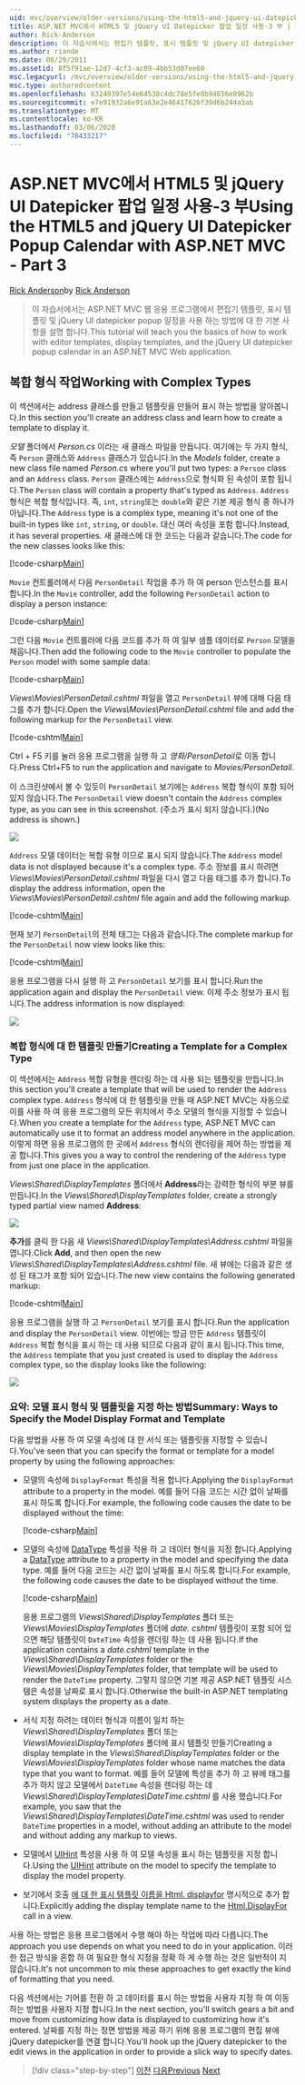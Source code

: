 ```yaml
---
uid: mvc/overview/older-versions/using-the-html5-and-jquery-ui-datepicker-popup-calendar-with-aspnet-mvc/using-the-html5-and-jquery-ui-datepicker-popup-calendar-with-aspnet-mvc-part-3
title: ASP.NET MVC에서 HTML5 및 jQuery UI Datepicker 팝업 일정 사용-3 부 | Microsoft Docs
author: Rick-Anderson
description: 이 자습서에서는 편집기 템플릿, 표시 템플릿 및 jQuery UI datepicker popup을 사용 하 여 작업 하는 방법에 대 한 기본 사항을 학습 합니다. ASP.NET m ...
ms.author: riande
ms.date: 08/29/2011
ms.assetid: 8f5f91ae-12d7-4cf3-ac09-4bb53d07ee60
msc.legacyurl: /mvc/overview/older-versions/using-the-html5-and-jquery-ui-datepicker-popup-calendar-with-aspnet-mvc/using-the-html5-and-jquery-ui-datepicker-popup-calendar-with-aspnet-mvc-part-3
msc.type: authoredcontent
ms.openlocfilehash: b3249397e54e64538c4dc78e5fe8b94656e8962b
ms.sourcegitcommit: e7e91932a6e91a63e2e46417626f39d6b244a3ab
ms.translationtype: MT
ms.contentlocale: ko-KR
ms.lasthandoff: 03/06/2020
ms.locfileid: "78433217"
---
```

# <a name="using-the-html5-and-jquery-ui-datepicker-popup-calendar-with-aspnet-mvc---part-3"></a><span data-ttu-id="58d9b-103">ASP.NET MVC에서 HTML5 및 jQuery UI Datepicker 팝업 일정 사용-3 부</span><span class="sxs-lookup"><span data-stu-id="58d9b-103">Using the HTML5 and jQuery UI Datepicker Popup Calendar with ASP.NET MVC - Part 3</span></span>

<span data-ttu-id="58d9b-104">[Rick Anderson](https://twitter.com/RickAndMSFT)</span><span class="sxs-lookup"><span data-stu-id="58d9b-104">by [Rick Anderson](https://twitter.com/RickAndMSFT)</span></span>

> <span data-ttu-id="58d9b-105">이 자습서에서는 ASP.NET MVC 웹 응용 프로그램에서 편집기 템플릿, 표시 템플릿 및 jQuery UI datepicker popup 일정을 사용 하는 방법에 대 한 기본 사항을 설명 합니다.</span><span class="sxs-lookup"><span data-stu-id="58d9b-105">This tutorial will teach you the basics of how to work with editor templates, display templates, and the jQuery UI datepicker popup calendar in an ASP.NET MVC Web application.</span></span>

## <a name="working-with-complex-types"></a><span data-ttu-id="58d9b-106">복합 형식 작업</span><span class="sxs-lookup"><span data-stu-id="58d9b-106">Working with Complex Types</span></span>

<span data-ttu-id="58d9b-107">이 섹션에서는 address 클래스를 만들고 템플릿을 만들어 표시 하는 방법을 알아봅니다.</span><span class="sxs-lookup"><span data-stu-id="58d9b-107">In this section you'll create an address class and learn how to create a template to display it.</span></span>

<span data-ttu-id="58d9b-108">*모델* 폴더에서 *Person.cs* 이라는 새 클래스 파일을 만듭니다. 여기에는 두 가지 형식, 즉 `Person` 클래스와 `Address` 클래스가 있습니다.</span><span class="sxs-lookup"><span data-stu-id="58d9b-108">In the *Models* folder, create a new class file named *Person.cs* where you'll put two types: a `Person` class and an `Address` class.</span></span> <span data-ttu-id="58d9b-109">`Person` 클래스에는 `Address`으로 형식화 된 속성이 포함 됩니다.</span><span class="sxs-lookup"><span data-stu-id="58d9b-109">The `Person` class will contain a property that's typed as `Address`.</span></span> <span data-ttu-id="58d9b-110">`Address` 형식은 복합 형식입니다. 즉, `int`, `string`또는 `double`와 같은 기본 제공 형식 중 하나가 아닙니다.</span><span class="sxs-lookup"><span data-stu-id="58d9b-110">The `Address` type is a complex type, meaning it's not one of the built-in types like `int`, `string`, or `double`.</span></span> <span data-ttu-id="58d9b-111">대신 여러 속성을 포함 합니다.</span><span class="sxs-lookup"><span data-stu-id="58d9b-111">Instead, it has several properties.</span></span> <span data-ttu-id="58d9b-112">새 클래스에 대 한 코드는 다음과 같습니다.</span><span class="sxs-lookup"><span data-stu-id="58d9b-112">The code for the new classes looks like this:</span></span>

[!code-csharp[Main](using-the-html5-and-jquery-ui-datepicker-popup-calendar-with-aspnet-mvc-part-3/samples/sample1.cs)]

<span data-ttu-id="58d9b-113">`Movie` 컨트롤러에서 다음 `PersonDetail` 작업을 추가 하 여 person 인스턴스를 표시 합니다.</span><span class="sxs-lookup"><span data-stu-id="58d9b-113">In the `Movie` controller, add the following `PersonDetail` action to display a person instance:</span></span>

[!code-csharp[Main](using-the-html5-and-jquery-ui-datepicker-popup-calendar-with-aspnet-mvc-part-3/samples/sample2.cs)]

<span data-ttu-id="58d9b-114">그런 다음 `Movie` 컨트롤러에 다음 코드를 추가 하 여 일부 샘플 데이터로 `Person` 모델을 채웁니다.</span><span class="sxs-lookup"><span data-stu-id="58d9b-114">Then add the following code to the `Movie` controller to populate the `Person` model with some sample data:</span></span>

[!code-csharp[Main](using-the-html5-and-jquery-ui-datepicker-popup-calendar-with-aspnet-mvc-part-3/samples/sample3.cs)]

<span data-ttu-id="58d9b-115">*Views\Movies\PersonDetail.cshtml* 파일을 열고 `PersonDetail` 뷰에 대해 다음 태그를 추가 합니다.</span><span class="sxs-lookup"><span data-stu-id="58d9b-115">Open the *Views\Movies\PersonDetail.cshtml* file and add the following markup for the `PersonDetail` view.</span></span>

[!code-cshtml[Main](using-the-html5-and-jquery-ui-datepicker-popup-calendar-with-aspnet-mvc-part-3/samples/sample4.cshtml)]

<span data-ttu-id="58d9b-116">Ctrl + F5 키를 눌러 응용 프로그램을 실행 하 고 *영화/PersonDetail*로 이동 합니다.</span><span class="sxs-lookup"><span data-stu-id="58d9b-116">Press Ctrl+F5 to run the application and navigate to *Movies/PersonDetail*.</span></span>

<span data-ttu-id="58d9b-117">이 스크린샷에서 볼 수 있듯이 `PersonDetail` 보기에는 `Address` 복합 형식이 포함 되어 있지 않습니다.</span><span class="sxs-lookup"><span data-stu-id="58d9b-117">The `PersonDetail` view doesn't contain the `Address` complex type, as you can see in this screenshot.</span></span> <span data-ttu-id="58d9b-118">(주소가 표시 되지 않습니다.)</span><span class="sxs-lookup"><span data-stu-id="58d9b-118">(No address is shown.)</span></span>

![](using-the-html5-and-jquery-ui-datepicker-popup-calendar-with-aspnet-mvc-part-3/_static/image1.png)

<span data-ttu-id="58d9b-119">`Address` 모델 데이터는 복합 유형 이므로 표시 되지 않습니다.</span><span class="sxs-lookup"><span data-stu-id="58d9b-119">The `Address` model data is not displayed because it's a complex type.</span></span> <span data-ttu-id="58d9b-120">주소 정보를 표시 하려면 *Views\Movies\PersonDetail.cshtml* 파일을 다시 열고 다음 태그를 추가 합니다.</span><span class="sxs-lookup"><span data-stu-id="58d9b-120">To display the address information, open the *Views\Movies\PersonDetail.cshtml* file again and add the following markup.</span></span>

[!code-cshtml[Main](using-the-html5-and-jquery-ui-datepicker-popup-calendar-with-aspnet-mvc-part-3/samples/sample5.cshtml)]

<span data-ttu-id="58d9b-121">현재 보기 `PersonDetail`의 전체 태그는 다음과 같습니다.</span><span class="sxs-lookup"><span data-stu-id="58d9b-121">The complete markup for the `PersonDetail` now view looks like this:</span></span>

[!code-cshtml[Main](using-the-html5-and-jquery-ui-datepicker-popup-calendar-with-aspnet-mvc-part-3/samples/sample6.cshtml)]

<span data-ttu-id="58d9b-122">응용 프로그램을 다시 실행 하 고 `PersonDetail` 보기를 표시 합니다.</span><span class="sxs-lookup"><span data-stu-id="58d9b-122">Run the application again and display the `PersonDetail` view.</span></span> <span data-ttu-id="58d9b-123">이제 주소 정보가 표시 됩니다.</span><span class="sxs-lookup"><span data-stu-id="58d9b-123">The address information is now displayed:</span></span>

![](using-the-html5-and-jquery-ui-datepicker-popup-calendar-with-aspnet-mvc-part-3/_static/image2.png)

### <a name="creating-a-template-for-a-complex-type"></a><span data-ttu-id="58d9b-124">복합 형식에 대 한 템플릿 만들기</span><span class="sxs-lookup"><span data-stu-id="58d9b-124">Creating a Template for a Complex Type</span></span>

<span data-ttu-id="58d9b-125">이 섹션에서는 `Address` 복합 유형을 렌더링 하는 데 사용 되는 템플릿을 만듭니다.</span><span class="sxs-lookup"><span data-stu-id="58d9b-125">In this section you'll create a template that will be used to render the `Address` complex type.</span></span> <span data-ttu-id="58d9b-126">`Address` 형식에 대 한 템플릿을 만들 때 ASP.NET MVC는 자동으로이를 사용 하 여 응용 프로그램의 모든 위치에서 주소 모델의 형식을 지정할 수 있습니다.</span><span class="sxs-lookup"><span data-stu-id="58d9b-126">When you create a template for the `Address` type, ASP.NET MVC can automatically use it to format an address model anywhere in the application.</span></span> <span data-ttu-id="58d9b-127">이렇게 하면 응용 프로그램의 한 곳에서 `Address` 형식의 렌더링을 제어 하는 방법을 제공 합니다.</span><span class="sxs-lookup"><span data-stu-id="58d9b-127">This gives you a way to control the rendering of the `Address` type from just one place in the application.</span></span>

<span data-ttu-id="58d9b-128">*Views\Shared\DisplayTemplates* 폴더에서 **Address**라는 강력한 형식의 부분 뷰를 만듭니다.</span><span class="sxs-lookup"><span data-stu-id="58d9b-128">In the *Views\Shared\DisplayTemplates* folder, create a strongly typed partial view named **Address**:</span></span>

![](using-the-html5-and-jquery-ui-datepicker-popup-calendar-with-aspnet-mvc-part-3/_static/image3.png)

<span data-ttu-id="58d9b-129">**추가**를 클릭 한 다음 새 *Views\Shared\DisplayTemplates\Address.cshtml* 파일을 엽니다.</span><span class="sxs-lookup"><span data-stu-id="58d9b-129">Click **Add**, and then open the new *Views\Shared\DisplayTemplates\Address.cshtml* file.</span></span> <span data-ttu-id="58d9b-130">새 뷰에는 다음과 같은 생성 된 태그가 포함 되어 있습니다.</span><span class="sxs-lookup"><span data-stu-id="58d9b-130">The new view contains the following generated markup:</span></span>

[!code-cshtml[Main](using-the-html5-and-jquery-ui-datepicker-popup-calendar-with-aspnet-mvc-part-3/samples/sample7.cshtml)]

<span data-ttu-id="58d9b-131">응용 프로그램을 실행 하 고 `PersonDetail` 보기를 표시 합니다.</span><span class="sxs-lookup"><span data-stu-id="58d9b-131">Run the application and display the `PersonDetail` view.</span></span> <span data-ttu-id="58d9b-132">이번에는 방금 만든 `Address` 템플릿이 `Address` 복합 형식을 표시 하는 데 사용 되므로 다음과 같이 표시 됩니다.</span><span class="sxs-lookup"><span data-stu-id="58d9b-132">This time, the `Address` template that you just created is used to display the `Address` complex type, so the display looks like the following:</span></span>

![](using-the-html5-and-jquery-ui-datepicker-popup-calendar-with-aspnet-mvc-part-3/_static/image4.png)

### <a name="summary-ways-to-specify-the-model-display-format-and-template"></a><span data-ttu-id="58d9b-133">요약: 모델 표시 형식 및 템플릿을 지정 하는 방법</span><span class="sxs-lookup"><span data-stu-id="58d9b-133">Summary: Ways to Specify the Model Display Format and Template</span></span>

<span data-ttu-id="58d9b-134">다음 방법을 사용 하 여 모델 속성에 대 한 서식 또는 템플릿을 지정할 수 있습니다.</span><span class="sxs-lookup"><span data-stu-id="58d9b-134">You've seen that you can specify the format or template for a model property by using the following approaches:</span></span>

- <span data-ttu-id="58d9b-135">모델의 속성에 `DisplayFormat` 특성을 적용 합니다.</span><span class="sxs-lookup"><span data-stu-id="58d9b-135">Applying the `DisplayFormat` attribute to a property in the model.</span></span> <span data-ttu-id="58d9b-136">예를 들어 다음 코드는 시간 없이 날짜를 표시 하도록 합니다.</span><span class="sxs-lookup"><span data-stu-id="58d9b-136">For example, the following code causes the date to be displayed without the time:</span></span>

    [!code-csharp[Main](using-the-html5-and-jquery-ui-datepicker-popup-calendar-with-aspnet-mvc-part-3/samples/sample8.cs)]
- <span data-ttu-id="58d9b-137">모델의 속성에 [DataType](https://msdn.microsoft.com/library/system.componentmodel.dataannotations.datatype.aspx) 특성을 적용 하 고 데이터 형식을 지정 합니다.</span><span class="sxs-lookup"><span data-stu-id="58d9b-137">Applying a [DataType](https://msdn.microsoft.com/library/system.componentmodel.dataannotations.datatype.aspx) attribute to a property in the model and specifying the data type.</span></span> <span data-ttu-id="58d9b-138">예를 들어 다음 코드는 시간 없이 날짜를 표시 하도록 합니다.</span><span class="sxs-lookup"><span data-stu-id="58d9b-138">For example, the following code causes the date to be displayed without the time.</span></span>

    [!code-csharp[Main](using-the-html5-and-jquery-ui-datepicker-popup-calendar-with-aspnet-mvc-part-3/samples/sample9.cs)]

    <span data-ttu-id="58d9b-139">응용 프로그램의 *Views\Shared\DisplayTemplates* 폴더 또는 *Views\Movies\DisplayTemplates* 폴더에 *date. cshtml* 템플릿이 포함 되어 있으면 해당 템플릿이 `DateTime` 속성을 렌더링 하는 데 사용 됩니다.</span><span class="sxs-lookup"><span data-stu-id="58d9b-139">If the application contains a *date.cshtml* template in the *Views\Shared\DisplayTemplates* folder or the *Views\Movies\DisplayTemplates* folder, that template will be used to render the `DateTime` property.</span></span> <span data-ttu-id="58d9b-140">그렇지 않으면 기본 제공 ASP.NET 템플릿 시스템은 속성을 날짜로 표시 합니다.</span><span class="sxs-lookup"><span data-stu-id="58d9b-140">Otherwise the built-in ASP.NET templating system displays the property as a date.</span></span>
- <span data-ttu-id="58d9b-141">서식 지정 하려는 데이터 형식과 이름이 일치 하는 *Views\Shared\DisplayTemplates* 폴더 또는 *Views\Movies\DisplayTemplates* 폴더에 표시 템플릿 만들기</span><span class="sxs-lookup"><span data-stu-id="58d9b-141">Creating a display template in the *Views\Shared\DisplayTemplates* folder or the *Views\Movies\DisplayTemplates* folder whose name matches the data type that you want to format.</span></span> <span data-ttu-id="58d9b-142">예를 들어 모델에 특성을 추가 하 고 뷰에 태그를 추가 하지 않고 모델에서 `DateTime` 속성을 렌더링 하는 데 *Views\Shared\DisplayTemplates\DateTime.cshtml* 를 사용 했습니다.</span><span class="sxs-lookup"><span data-stu-id="58d9b-142">For example, you saw that the *Views\Shared\DisplayTemplates\DateTime.cshtml* was used to render `DateTime` properties in a model, without adding an attribute to the model and without adding any markup to views.</span></span>
- <span data-ttu-id="58d9b-143">모델에서 [UIHint](https://msdn.microsoft.com/library/system.componentmodel.dataannotations.uihintattribute.uihint.aspx) 특성을 사용 하 여 모델 속성을 표시 하는 템플릿을 지정 합니다.</span><span class="sxs-lookup"><span data-stu-id="58d9b-143">Using the [UIHint](https://msdn.microsoft.com/library/system.componentmodel.dataannotations.uihintattribute.uihint.aspx) attribute on the model to specify the template to display the model property.</span></span>
- <span data-ttu-id="58d9b-144">보기에서 호출 [에 대 한 표시 템플릿 이름을 Html. displayfor](https://msdn.microsoft.com/library/ee407420.aspx) 명시적으로 추가 합니다.</span><span class="sxs-lookup"><span data-stu-id="58d9b-144">Explicitly adding the display template name to the [Html.DisplayFor](https://msdn.microsoft.com/library/ee407420.aspx) call in a view.</span></span>

<span data-ttu-id="58d9b-145">사용 하는 방법은 응용 프로그램에서 수행 해야 하는 작업에 따라 다릅니다.</span><span class="sxs-lookup"><span data-stu-id="58d9b-145">The approach you use depends on what you need to do in your application.</span></span> <span data-ttu-id="58d9b-146">이러한 접근 방식을 혼합 하 여 필요한 형식 지정을 정확 하 게 수행 하는 것은 일반적이 지 않습니다.</span><span class="sxs-lookup"><span data-stu-id="58d9b-146">It's not uncommon to mix these approaches to get exactly the kind of formatting that you need.</span></span>

<span data-ttu-id="58d9b-147">다음 섹션에서는 기어를 전환 하 고 데이터를 표시 하는 방법을 사용자 지정 하 여 이동 하는 방법을 사용자 지정 합니다.</span><span class="sxs-lookup"><span data-stu-id="58d9b-147">In the next section, you'll switch gears a bit and move from customizing how data is displayed to customizing how it's entered.</span></span> <span data-ttu-id="58d9b-148">날짜를 지정 하는 정면 방법을 제공 하기 위해 응용 프로그램의 편집 뷰에 jQuery datepicker를 연결 합니다.</span><span class="sxs-lookup"><span data-stu-id="58d9b-148">You'll hook up the jQuery datepicker to the edit views in the application in order to provide a slick way to specify dates.</span></span>

> [!div class="step-by-step"]
> <span data-ttu-id="58d9b-149">[이전](using-the-html5-and-jquery-ui-datepicker-popup-calendar-with-aspnet-mvc-part-2.md)
> [다음](using-the-html5-and-jquery-ui-datepicker-popup-calendar-with-aspnet-mvc-part-4.md)</span><span class="sxs-lookup"><span data-stu-id="58d9b-149">[Previous](using-the-html5-and-jquery-ui-datepicker-popup-calendar-with-aspnet-mvc-part-2.md)
[Next](using-the-html5-and-jquery-ui-datepicker-popup-calendar-with-aspnet-mvc-part-4.md)</span></span>
